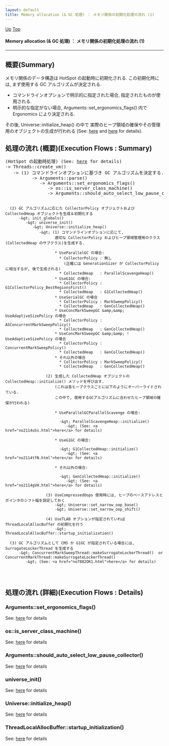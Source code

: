 ```yaml
---
layout: default
title: Memory allocation (& GC 処理) ： メモリ関係の初期化処理の流れ (1)  
---
```

[Up](no2114hIm.html) [Top](../index.html)

#### Memory allocation (& GC 処理) ： メモリ関係の初期化処理の流れ (1)  

--- 
## 概要(Summary)
メモリ関係のデータ構造は HotSpot の起動時に初期化される.
この初期化時には, まず使用する GC アルゴリズムが決定される.

* コマンドラインオプションで明示的に指定された場合, 指定されたものが使用される.
* 明示的な指定がない場合, Arguments::set_ergonomics_flags() 内で Ergonomics により決定される.

その後, Universe::initialize_heap() の中で
実際のヒープ領域の確保やその管理用のオブジェクトの生成が行われる
(See: [here](noS8y7MAwP.html) and [here](no7882OK1.html) for details).

## 処理の流れ (概要)(Execution Flows : Summary)
<div class="flow-abst"><pre>
(HotSpot の起動時処理) (See: <a href="no2114J7x.html">here</a> for details)
-&gt; Threads::create_vm()
   -&gt; (1) コマンドラインオプションに基づき GC アルゴリズムを決定する. 指定がなければ適当なものを選択する.
          -&gt; Arguments::parse()
             -&gt; Arguments::set_ergonomics_flags()
                -&gt; os::is_server_class_machine()
                -&gt; Arguments::should_auto_select_low_pause_collector()

      (2) GC アルゴリズムに応じた CollectorPolicy オブジェクトおよび CollectedHeap オブジェクトを生成＆初期化する
          -&gt; init_globals()
             -&gt; universe_init()
                -&gt; Universe::initialize_heap()
                   -&gt; (1) コマンドラインオプションに応じて,
                          適切な CollectorPolicy およびヒープ領域管理用のクラス(CollectedHeap のサブクラス)を生成する.

                          * UseParallelGC の場合:
                            * CollectorPolicy : 無し 
                              (正確には GenerationSizer が CollectorPolicy に相当するが, 後で生成される)
                            * CollectedHeap   : ParallelScavengeHeap()
                          * UseG1GC の場合:
                            * CollectorPolicy : G1CollectorPolicy_BestRegionsFirst()
                            * CollectedHeap   : G1CollectedHeap()
                          * UseSerialGC の場合
                            * CollectorPolicy : MarkSweepPolicy()
                            * CollectedHeap   : GenCollectedHeap()
                          * UseConcMarkSweepGC &amp;&amp; UseAdaptiveSizePolicy の場合
                            * CollectorPolicy : ASConcurrentMarkSweepPolicy()
                            * CollectedHeap   : GenCollectedHeap()
                          * UseConcMarkSweepGC &amp;&amp; ! UseAdaptiveSizePolicy の場合
                            * CollectorPolicy : ConcurrentMarkSweepPolicy()  
                            * CollectedHeap   : GenCollectedHeap()
                          * それ以外の場合
                            * CollectorPolicy : MarkSweepPolicy()
                            * CollectedHeap   : GenCollectedHeap()

                      (2) 生成した CollectedHeap オブジェクトの CollectedHeap::initialize() メソッドを呼び出す.
                          (これは各ヒープクラスごとに以下のようにオーバーライドされている.
                          この中で, 使用するGCアルゴリズムに合わせたヒープ領域の確保が行われる)

                          * UseParallelGCParallelScavenge の場合:

                            -&gt; ParallelScavengeHeap::initialize()
                               -&gt; (See: <a href="no2114uSs.html">here</a> for details)

                          * UseG1GC の場合:

                            -&gt; G1CollectedHeap::initialize()
                               -&gt; (See: <a href="no2114tfN.html">here</a> for details)

                          * それ以外の場合:

                            -&gt; GenCollectedHeap::initialize()
                               -&gt; (See: <a href="no2114gVH.html">here</a> for details)

                      (3) UseCompressedOops 使用時には, ヒープのベースアドレスとポインタのシフト幅を設定しておく
                          -&gt; Universe::set_narrow_oop_base()
                          -&gt; Universe::set_narrow_oop_shift()

                      (4) UseTLAB オプションが指定されていれば ThreadLocalAllocBuffer の初期化を行う
                          -&gt; ThreadLocalAllocBuffer::startup_initialization()

      (3) GC アルゴリズムとして CMS か G1GC が指定されている場合には, SurrogateLockerThread を生成する
          -&gt; ConcurrentMarkSweepThread::makeSurrogateLockerThread()  or  ConcurrentMarkThread::makeSurrogateLockerThread()
             -&gt; (See: <a href="no7882OK1.html">here</a> for details)
</pre></div>


## 処理の流れ (詳細)(Execution Flows : Details)
### Arguments::set_ergonomics_flags()
See: [here](no344lmu.html) for details
### os::is_server_class_machine()
See: [here](no319774vY.html) for details
### Arguments::should_auto_select_low_pause_collector()
See: [here](no31977rlS.html) for details

### universe_init()
See: [here](no344yw0.html) for details
### Universe::initialize_heap()
See: [here](no344k6D.html) for details
### ThreadLocalAllocBuffer::startup_initialization()
See: [here](no344-OQ.html) for details






